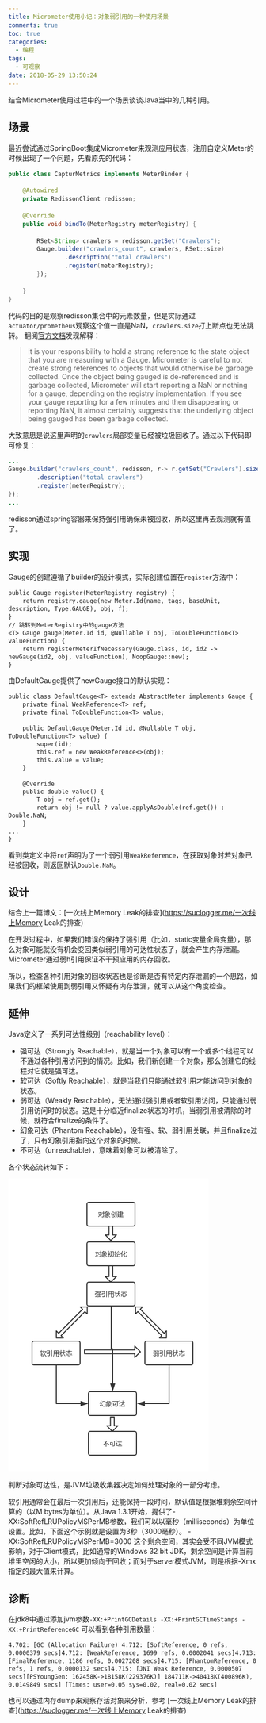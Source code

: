 ```yaml
---
title: Micrometer使用小记：对象弱引用的一种使用场景
comments: true
toc: true
categories:
  - 编程
tags:
  - 可观察
date: 2018-05-29 13:50:24
---
```

结合Micrometer使用过程中的一个场景谈谈Java当中的几种引用。
<!-- more -->

## 场景
最近尝试通过SpringBoot集成Micrometer来观测应用状态，注册自定义Meter的时候出现了一个问题，先看原先的代码：

```java
public class CapturMetrics implements MeterBinder {

    @Autowired
    private RedissonClient redisson;

    @Override
    public void bindTo(MeterRegistry meterRegistry) {

        RSet<String> crawlers = redisson.getSet("Crawlers");
        Gauge.builder("crawlers_count", crawlers, RSet::size)
                .description("total crawlers")
                .register(meterRegistry);
        });

    }
}
```

代码的目的是观察redisson集合中的元素数量，但是实际通过`actuator/prometheus`观察这个值一直是NaN，`crawlers.size`打上断点也无法跳转。
翻阅[官方文档](https://micrometer.io/docs/concepts#_why_is_my_gauge_reporting_nan_or_disappearing)发现解释：
> It is your responsibility to hold a strong reference to the state object that you are measuring with a Gauge. Micrometer is careful to not create strong references to objects that would otherwise be garbage collected. Once the object being gauged is de-referenced and is garbage collected, Micrometer will start reporting a NaN or nothing for a gauge, depending on the registry implementation.
> If you see your gauge reporting for a few minutes and then disappearing or reporting NaN, it almost certainly suggests that the underlying object being gauged has been garbage collected.

大致意思是说这里声明的`crawlers`局部变量已经被垃圾回收了。通过以下代码即可修复：

```java
...
Gauge.builder("crawlers_count", redisson, r-> r.getSet("Crawlers").size())
        .description("total crawlers")
        .register(meterRegistry);
});
...
```

redisson通过spring容器来保持强引用确保未被回收，所以这里再去观测就有值了。

## 实现

Gauge的创建遵循了builder的设计模式，实际创建位置在`register`方法中：

```
public Gauge register(MeterRegistry registry) {
    return registry.gauge(new Meter.Id(name, tags, baseUnit, description, Type.GAUGE), obj, f);
}
// 跳转到MeterRegistry中的gauge方法
<T> Gauge gauge(Meter.Id id, @Nullable T obj, ToDoubleFunction<T> valueFunction) {
    return registerMeterIfNecessary(Gauge.class, id, id2 -> newGauge(id2, obj, valueFunction), NoopGauge::new);
}
```
由DefaultGauge提供了newGauge接口的默认实现：
```
public class DefaultGauge<T> extends AbstractMeter implements Gauge {
    private final WeakReference<T> ref;
    private final ToDoubleFunction<T> value;

    public DefaultGauge(Meter.Id id, @Nullable T obj, ToDoubleFunction<T> value) {
        super(id);
        this.ref = new WeakReference<>(obj);
        this.value = value;
    }

    @Override
    public double value() {
        T obj = ref.get();
        return obj != null ? value.applyAsDouble(ref.get()) : Double.NaN;
    }
...
}
```

看到类定义中将`ref`声明为了一个弱引用`WeakReference`，在获取对象时若对象已经被回收，则返回默认`Double.NaN`。

## 设计

结合上一篇博文：[一次线上Memory Leak的排查](https://suclogger.me/一次线上Memory Leak的排查)

在开发过程中，如果我们错误的保持了强引用（比如，static变量全局变量），那么对象可能就没有机会变回类似弱引用的可达性状态了，就会产生内存泄漏。Micrometer通过弱h引用保证不干预应用的内存回收。

所以，检查各种引用对象的回收状态也是诊断是否有特定内存泄漏的一个思路，如果我们的框架使用到弱引用又怀疑有内存泄漏，就可以从这个角度检查。

## 延伸

Java定义了一系列可达性级别（reachability level）：
* 强可达（Strongly Reachable），就是当一个对象可以有一个或多个线程可以不通过各种引用访问到的情况。比如，我们新创建一个对象，那么创建它的线程对它就是强可达。
* 软可达（Softly Reachable），就是当我们只能通过软引用才能访问到对象的状态。
* 弱可达（Weakly Reachable），无法通过强引用或者软引用访问，只能通过弱引用访问时的状态。这是十分临近finalize状态的时机，当弱引用被清除的时候，就符合finalize的条件了。
* 幻象可达（Phantom Reachable），没有强、软、弱引用关联，并且finalize过了，只有幻象引用指向这个对象的时候。
* 不可达（unreachable），意味着对象可以被清除了。

各个状态流转如下：

![](/image/2018-05-29/可达性级别.png)

判断对象可达性，是JVM垃圾收集器决定如何处理对象的一部分考虑。

软引用通常会在最后一次引用后，还能保持一段时间，默认值是根据堆剩余空间计算的（以M bytes为单位）。从Java 1.3.1开始，提供了-XX:SoftRefLRUPolicyMSPerMB参数，我们可以以毫秒（milliseconds）为单位设置。比如，下面这个示例就是设置为3秒（3000毫秒）。
-XX:SoftRefLRUPolicyMSPerMB=3000
这个剩余空间，其实会受不同JVM模式影响，对于Client模式，比如通常的Windows 32 bit JDK，剩余空间是计算当前堆里空闲的大小，所以更加倾向于回收；而对于server模式JVM，则是根据-Xmx指定的最大值来计算。

## 诊断

在jdk8中通过添加jvm参数`-XX:+PrintGCDetails -XX:+PrintGCTimeStamps -XX:+PrintReferenceGC` 可以看到各种引用数量：

```
4.702: [GC (Allocation Failure) 4.712: [SoftReference, 0 refs, 0.0000379 secs]4.712: [WeakReference, 1699 refs, 0.0002041 secs]4.713: [FinalReference, 1186 refs, 0.0027208 secs]4.715: [PhantomReference, 0 refs, 1 refs, 0.0000132 secs]4.715: [JNI Weak Reference, 0.0000507 secs][PSYoungGen: 162458K->18158K(229376K)] 184711K->40418K(400896K), 0.0149849 secs] [Times: user=0.05 sys=0.02, real=0.02 secs] 
```

也可以通过内存dump来观察存活对象来分析，参考 [一次线上Memory Leak的排查](https://suclogger.me/一次线上Memory Leak的排查)



